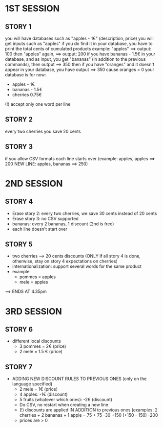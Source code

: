1ST SESSION
===========
STORY 1
-------
you will have databases such as "apples - 1€" (description, price)
you will get inputs such as "apples"
if you do find it in your database, you have to print the total cents of cumulated products
example: "apples" ==> output: 100
then "apples" again, ==> output: 200
if you have bananas - 1.5€ in your database, and as input, you get "bananas" (in addition to the previous commands), then output ==> 350
then if you have "oranges" and it doesn't appear in your database, you have output ==> 350
cause oranges = 0
your database is for now:
- apples - 1€
- bananas - 1.5€
- cherries 0.75€

(!) accept only one word per line

STORY 2
-------
every two cherries you save 20 cents

STORY 3
-------
if you allow CSV formats each line starts over (example: apples, apples ==> 200 NEW LINE: apples, bananas ==> 250)

2ND SESSION
============
STORY 4
-------
- Erase story 2: every two cherries, we save 30 cents instead of 20 cents
- Erase story 3: no CSV supported
- bananas: every 2 bananas, 1 discount (2nd is free)
- each line doesn't start over


STORY 5
-------
- two cherries --> 20 cents discounts (ONLY if all story 4 is done, otherwise, stay on story 4 expectations on cherries)
- internationalization: support several words for the same product
- example: 
  - pommes = apples
  - mele = apples

==> ENDS AT 4.35pm

3RD SESSION
============
STORY 6
-------
- different local discounts
  - 3 pommes = 2€ (price)
  - 2 mele = 1.5 € (price)


STORY 7
-------
- ADDING NEW DISCOUNT RULES TO PREVIOUS ONES (only on the language specified)
  - 2 mele = 1€ (price)
  - 4 apples: -1€ (discount)
  - 5 fruits (whatever which ones): -2€ (discount)
  - Do CSV, no restart when creating a new line
  - (!) discounts are applied IN ADDITION to previous ones (examples: 2 cherries + 2 bananas + 1 apple = 75 + 75 -30 +150 (+150 - 150) -200
  - prices are > 0
